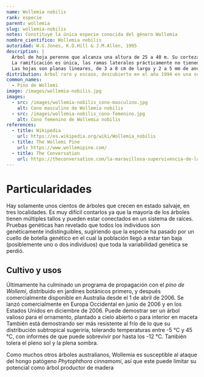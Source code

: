 ```yaml
---
name: Wollemia nobilis
rank: especie
parent: wollemia
slug: wollemia-nobilis
notes: Constituye la única especie conocida del género Wollemia
nombre_cientifico: Wollemia nobilis
autoridad: W.G.Jones, K.D.Hill & J.M.Allen, 1995
description: |
  Árbol de hoja perenne que alcanza una altura de 25 a 40 m. Su corteza es de color marrón muy característico, oscura y nudosa. Si el árbol se corta forma rápidamente vástagos, y la mayoría de los especímenes tienen troncos múltiples o aparecen como grupos de troncos que se cree que se derivan de un viejo crecimiento de los vástagos.
  La ramificación es única, las ramas laterales prácticamente no tienen otra ramificación. Después de algunos años, cualquier rama termina en un cono (macho o hembra) o cesa el crecimiento, luego de que sucede esto o el cono está maduro, la rama muere. Las nuevas ramas entonces emergen de los brotes inactivos en el tronco principal. Raramente, una rama lateral se vuelve erecta para desarrollarse en un tronco secundario, este entonces produce un nuevo conjunto de ramas laterales.
  Las hojas son planas lineares, de 3 a 8 cm de largo y 2 a 5 mm de ancho; se distribuyen en espiral en el brote pero se tuercen en la base para aparecer en dos o cuatro filas aplanadas. Los conos son verdes, de 6 a 12 cm de largo y de 5 a 10 cm de diámetro, y maduran en unos 18 o 20 meses después de la polinización; se desintegran en la madurez para soltar las semillas. Los conos masculinos son cónicos, de 5 a 11 cm de largo y de 1 a 2 cm de ancho.
distribution: Árbol raro y escaso, descubierto en el año 1994 en una serie de cañones remotos cerca de Lithgow en áreas aisladas de los bosques templados húmedos en Wollemi National Park en Nueva Gales del Sur 150 kilómetros al noroeste de Sídney (Australia).
common_names:
  - Pino de Wollemi
image: /images/wollemia-nobilis.jpg
images:
  - src: /images/wollemia-nobilis_cono-masculino.jpg
    alt: Cono masculino de Wollemia nobilis
  - src: /images/wollemia-nobilis_cono-femenino.jpg
    alt: Cono femenino de Wollemia nobilis
references:
  - title: Wikipedia
    url: https://es.wikipedia.org/wiki/Wollemia_nobilis
  - title: The Wollemi Pine
    url: https://www.wollemipine.com/
  - title: The Conversation
    url: https://theconversation.com/la-maravillosa-supervivencia-de-los-wollemis-australianos-214795
---
```


# Particularidades

Hay solamente unos cientos de árboles que crecen en estado salvaje, en tres localidades. Es muy difícil contarlos ya que la mayoría de los árboles tienen múltiples tallos y pueden estar conectados en un sistema de raíces. Pruebas genéticas han revelado que todos los individuos son genéticamente indistinguibles, sugiriendo que la especie ha pasado por un cuello de botella genético en el cual la población llegó a estar tan baja (posiblemente uno o dos individuos) que toda la variabilidad genética se perdió.

## Cultivo y usos

Últimamente ha culminado un programa de propagación con el *pino de Wollemi*, distribuido en jardines botánicos primero, y después comercialmente disponible en Australia desde el 1 de abril de 2006. Se lanzó comercialmente en Europa Occidental en junio de 2006 y en los Estados Unidos en diciembre de 2006. Puede demostrar ser un árbol valioso para el ornamento, plantado a cielo abierto o para interior en maceta También está demostrando ser más resistente al frío de lo que su distribución subtropical sugeriría, tolerando temperaturas entre -5 °C y 45 °C, con informes de que puede sobrevivir por hasta los -12 °C. También tolera el pleno sol y la plena sombra.

Como muchos otros árboles australianos, Wollemia es susceptible al ataque del hongo patógeno *Phytophthora cinnamomi*, así que este puede limitar su potencial como árbol productor de madera
